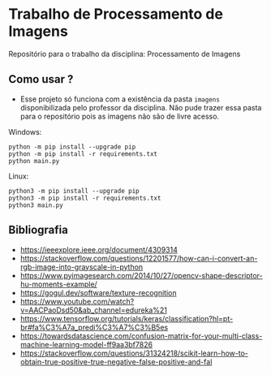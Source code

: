 # Trabalho de Processamento de Imagens

Repositório para o trabalho da disciplina: Processamento de Imagens

## Como usar ?

- Esse projeto só funciona com a existência da pasta `imagens` disponibilizada pelo professor da disciplina. Não pude trazer essa pasta para o repositório pois as imagens não são de livre acesso.

Windows:

```
python -m pip install --upgrade pip
python -m pip install -r requirements.txt
python main.py
```

Linux:

```
python3 -m pip install --upgrade pip
python3 -m pip install -r requirements.txt
python3 main.py
```

## Bibliografia

- https://ieeexplore.ieee.org/document/4309314
- https://stackoverflow.com/questions/12201577/how-can-i-convert-an-rgb-image-into-grayscale-in-python
- https://www.pyimagesearch.com/2014/10/27/opencv-shape-descriptor-hu-moments-example/
- https://gogul.dev/software/texture-recognition
- https://www.youtube.com/watch?v=AACPaoDsd50&ab_channel=edureka%21
- https://www.tensorflow.org/tutorials/keras/classification?hl=pt-br#fa%C3%A7a_predi%C3%A7%C3%B5es
- https://towardsdatascience.com/confusion-matrix-for-your-multi-class-machine-learning-model-ff9aa3bf7826
- https://stackoverflow.com/questions/31324218/scikit-learn-how-to-obtain-true-positive-true-negative-false-positive-and-fal
